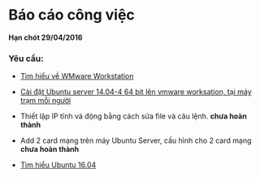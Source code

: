 # Báo cáo công việc
**Hạn chót 29/04/2016**

### Yêu cầu:
- [Tìm hiểu về WMware Workstation](https://github.com/thangnn2405/29-04/blob/master/ghichep-VMware-Workstation.md)

- [Cài đặt Ubuntu server 14.04-4 64 bit lên vmware worksation, tại máy trạm mỗi người](https://github.com/thangnn2405/29-04/blob/master/ghichep-Install_UbuntuServer%2014.04.md) 

- Thiết lập IP tĩnh và động bằng cách sửa file và câu lệnh. **chưa hoàn thành**
- Add 2 card mạng trên máy Ubuntu Server, cấu hình cho 2 card mạng  **chưa hoàn thành**


- [Tìm hiểu Ubuntu 16.04](https://github.com/thangnn2405/29-04/blob/master/ghichep-UbuntuServer1604.md)

